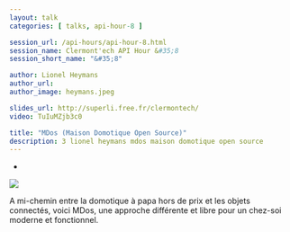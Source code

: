 ```yaml
---
layout: talk
categories: [ talks, api-hour-8 ]

session_url: /api-hours/api-hour-8.html
session_name: Clermont'ech API Hour &#35;8
session_short_name: "&#35;8"

author: Lionel Heymans
author_url:
author_image: heymans.jpeg

slides_url: http://superli.free.fr/clermontech/
video: TuIuMZjb3c0

title: "MDos (Maison Domotique Open Source)"
description: 3 lionel heymans mdos maison domotique open source
---
```

-

![](/images/api-hours/mdos.png)

A mi-chemin entre la domotique à papa hors de prix et les objets connectés,
voici MDos, une approche différente et libre pour un chez-soi moderne et
fonctionnel.
